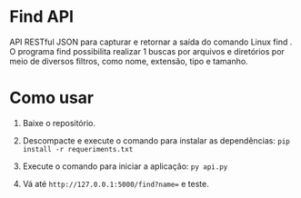 # Find API
API RESTful JSON para capturar e retornar a saída do comando Linux find . O programa find possibilita realizar 1 buscas por arquivos e diretórios por meio de diversos filtros, como nome, extensão, tipo e tamanho.
# Como usar
1. Baixe o repositório.

2. Descompacte e execute o comando para instalar as dependências: ```pip install -r requeriments.txt```

3. Execute o comando para iniciar a aplicação: ```py api.py```

4. Vá até ```http://127.0.0.1:5000/find?name=``` e teste.